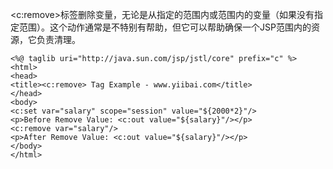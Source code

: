 <c:remove>标签删除变量，无论是从指定的范围内或范围内的变量（如果没有指定范围）。这个动作通常是不特别有帮助，但它可以帮助确保一个JSP范围内的资源，它负责清理。


```
<%@ taglib uri="http://java.sun.com/jsp/jstl/core" prefix="c" %>
<html>
<head>
<title><c:remove> Tag Example - www.yiibai.com</title>
</head>
<body>
<c:set var="salary" scope="session" value="${2000*2}"/>
<p>Before Remove Value: <c:out value="${salary}"/></p>
<c:remove var="salary"/>
<p>After Remove Value: <c:out value="${salary}"/></p>
</body>
</html>
```
